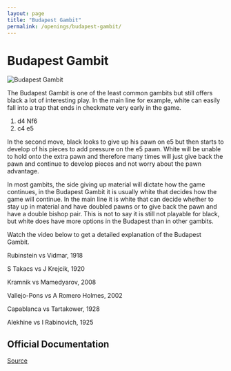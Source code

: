 ```yaml
---
layout: page
title: "Budapest Gambit"
permalink: /openings/budapest-gambit/
---
```

# Budapest Gambit


![Budapest Gambit](/budapest-gambit.jpg)


The Budapest Gambit is one of the least common gambits but still offers black a lot of interesting play. In the main line for example, white can easily fall into a trap that ends in checkmate very early in the game.

1. d4 Nf6
2. c4 e5

In the second move, black looks to give up his pawn on e5 but then starts to develop of his pieces to add pressure on the e5 pawn. White will be unable to hold onto the extra pawn and therefore many times will just give back the pawn and continue to develop pieces and not worry about the pawn advantage.

In most gambits, the side giving up material will dictate how the game continues, in the Budapest Gambit it is usually white that decides how the game will continue. In the main line it is white that can decide whether to stay up in material and have doubled pawns or to give back the pawn and have a double bishop pair. This is not to say it is still not playable for black, but white does have more options in the Budapest than in other gambits.

Watch the video below to get a detailed explanation of the Budapest Gambit.






Rubinstein vs Vidmar, 1918

S Takacs vs J Krejcik, 1920

Kramnik vs Mamedyarov, 2008

Vallejo-Pons vs A Romero Holmes, 2002

Capablanca vs Tartakower, 1928

Alekhine vs I Rabinovich, 1925


## Official Documentation
[Source](https://www.thechesswebsite.com/budapest-gambit/)

